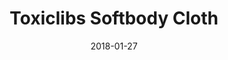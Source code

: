 ---
layout: sketch
tags: [ "noc", "physics", "toxiclibs.js"]
date: "2018-01-27"
libs : 
    - toxiclibs.js
    - toxichelper.js
scripts : 
    - blanket.js
    - sketch.js
title: Toxiclibs Softbody Cloth
header_image: toxiclibs_cloth.jpg
---
